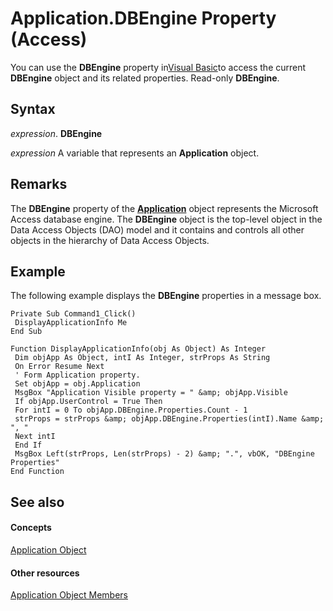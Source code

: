 
# Application.DBEngine Property (Access)

You can use the  **DBEngine** property in[Visual Basic](3fa3677b-a779-3bc7-0f0f-827c252b3292.md)to access the current  **DBEngine** object and its related properties. Read-only **DBEngine**.


## Syntax

 _expression_. **DBEngine**

 _expression_ A variable that represents an **Application** object.


## Remarks

The  **DBEngine** property of the **[Application](aefb0713-97e6-e2c7-e530-8fd2e1316a55.md)** object represents the Microsoft Access database engine. The **DBEngine** object is the top-level object in the Data Access Objects (DAO) model and it contains and controls all other objects in the hierarchy of Data Access Objects.


## Example

The following example displays the  **DBEngine** properties in a message box.


```
Private Sub Command1_Click() 
 DisplayApplicationInfo Me 
End Sub 
 
Function DisplayApplicationInfo(obj As Object) As Integer 
 Dim objApp As Object, intI As Integer, strProps As String 
 On Error Resume Next 
 ' Form Application property. 
 Set objApp = obj.Application 
 MsgBox "Application Visible property = " &amp; objApp.Visible 
 If objApp.UserControl = True Then 
 For intI = 0 To objApp.DBEngine.Properties.Count - 1 
 strProps = strProps &amp; objApp.DBEngine.Properties(intI).Name &amp; ", " 
 Next intI 
 End If 
 MsgBox Left(strProps, Len(strProps) - 2) &amp; ".", vbOK, "DBEngine Properties" 
End Function 

```


## See also


#### Concepts


[Application Object](aefb0713-97e6-e2c7-e530-8fd2e1316a55.md)
#### Other resources


[Application Object Members](3ab5276c-d52a-72a9-244c-ec92ead48811.md)